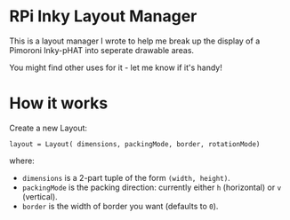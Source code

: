 # RPi Inky Layout Manager

This is a layout manager I wrote to help me break up the display of a
Pimoroni Inky-pHAT into seperate drawable areas.

You might find other uses for it - let me know if it's handy!


# How it works

Create a new Layout:

    layout = Layout( dimensions, packingMode, border, rotationMode)

where:

* `dimensions` is a 2-part tuple of the form `(width, height)`.
* `packingMode` is the packing direction: currently either `h` (horizontal) or `v` (vertical). 
* `border` is the width of border you want (defaults to `0`).



